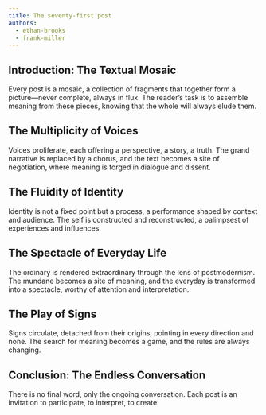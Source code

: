 ```yaml
---
title: The seventy-first post
authors:
  - ethan-brooks
  - frank-miller
---
```


## Introduction: The Textual Mosaic

Every post is a mosaic, a collection of fragments that together form a picture—never complete,
always in flux. The reader’s task is to assemble meaning from these pieces, knowing that the whole
will always elude them.

## The Multiplicity of Voices

Voices proliferate, each offering a perspective, a story, a truth. The grand narrative is replaced
by a chorus, and the text becomes a site of negotiation, where meaning is forged in dialogue and
dissent.

## The Fluidity of Identity

Identity is not a fixed point but a process, a performance shaped by context and audience. The self
is constructed and reconstructed, a palimpsest of experiences and influences.

## The Spectacle of Everyday Life

The ordinary is rendered extraordinary through the lens of postmodernism. The mundane becomes a site
of meaning, and the everyday is transformed into a spectacle, worthy of attention and
interpretation.

## The Play of Signs

Signs circulate, detached from their origins, pointing in every direction and none. The search for
meaning becomes a game, and the rules are always changing.

## Conclusion: The Endless Conversation

There is no final word, only the ongoing conversation. Each post is an invitation to participate, to
interpret, to create.
